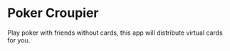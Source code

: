# Poker Croupier

Play poker with friends without cards, this app will distribute virtual cards for you.
